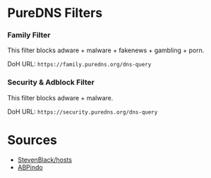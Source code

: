 # PureDNS Filters

### Family Filter

This filter blocks adware + malware + fakenews + gambling + porn.

DoH URL: `https://family.puredns.org/dns-query`

### Security & Adblock Filter

This filter blocks adware + malware.

DoH URL: `https://security.puredns.org/dns-query`

# Sources

- [StevenBlack/hosts](https://github.com/StevenBlack/hosts)
- [ABPindo](https://github.com/ABPindo/indonesianadblockrules)
